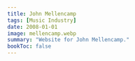 ```yaml
---
title: John Mellencamp
tags: [Music Industry]
date: 2008-01-01
image: mellencamp.webp
summary: "Website for John Mellencamp."
bookToc: false
---
```




